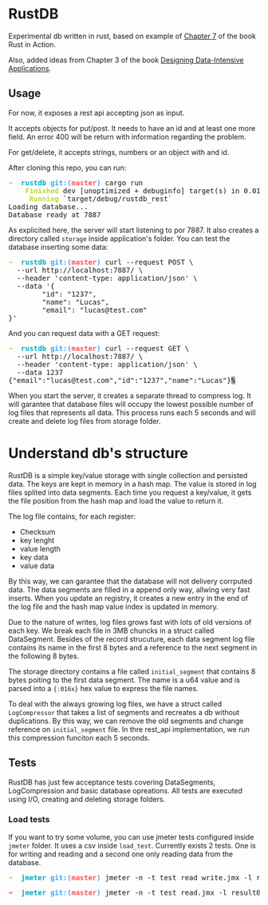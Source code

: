 # RustDB
Experimental db written in rust, based on example of [Chapter 7](https://livebook.manning.com/book/rust-in-action/chapter-7/) of the book Rust in Action.

Also, added ideas from Chapter 3 of the book [Designing Data-Intensive Applications](https://www.amazon.com.br/Designing-Data-Intensive-Applications-Reliable-Maintainable-ebook/dp/B06XPJML5D/ref=sr_1_1?__mk_pt_BR=%C3%85M%C3%85%C5%BD%C3%95%C3%91&crid=18FFFVLEM7FEH&keywords=design+data+intensive+applications&qid=1589769724&sprefix=design+data%2Caps%2C299&sr=8-1).

## Usage
For now, it exposes a rest api accepting json as input.

It accepts objects for put/post. It needs to have an id and at least one more field. An error 400 will be return with information regarding the problem.

For get/delete, it accepts strings, numbers or an object with and id.

After cloning this repo, you can run:

<pre><font color="#C3D82C"><b>➜  </b></font><font color="#00ACC1"><b>rustdb</b></font> <font color="#42A5F5"><b>git:(</b></font><font color="#FF5252"><b>master</b></font><font color="#42A5F5"><b>)</b></font> cargo run
<font color="#C3D82C"><b>    Finished</b></font> dev [unoptimized + debuginfo] target(s) in 0.01s
<font color="#C3D82C"><b>     Running</b></font> `target/debug/rustdb_rest`
Loading database...
Database ready at 7887
</pre>

As explicited here, the server will start listening to por 7887. It also creates a directory called `storage` inside application's folder. You can test the database inserting some data:

<pre><font color="#C3D82C"><b>➜  </b></font><font color="#00ACC1"><b>rustdb</b></font> <font color="#42A5F5"><b>git:(</b></font><font color="#FF5252"><b>master</b></font><font color="#42A5F5"><b>)</b></font> curl --request POST \
  --url http://localhost:7887/ \
  --header &apos;content-type: application/json&apos; \
  --data &apos;{
        &quot;id&quot;: &quot;1237&quot;,
        &quot;name&quot;: &quot;Lucas&quot;,
        &quot;email&quot;: &quot;lucas@test.com&quot;
}&apos;
</pre>

And you can request data with a GET request:

<pre><font color="#C3D82C"><b>➜  </b></font><font color="#00ACC1"><b>rustdb</b></font> <font color="#42A5F5"><b>git:(</b></font><font color="#FF5252"><b>master</b></font><font color="#42A5F5"><b>)</b></font> curl --request GET \
  --url http://localhost:7887/ \
  --header &apos;content-type: application/json&apos; \
  --data 1237
{&quot;email&quot;:&quot;lucas@test.com&quot;,&quot;id&quot;:&quot;1237&quot;,&quot;name&quot;:&quot;Lucas&quot;}<span style="background-color:#A1B0B8"><font color="#263238"><b>%</b></font></span>  </pre>

When you start the server, it creates a separate thread to compress log. It will garantee that database files will occupy the lowest possible number of log files that represents all data. This process runs each 5 seconds and will create and delete log files from storage folder.

# Understand db's structure

RustDB is a simple key/value storage with single collection and persisted data. The keys are kept in memory in a hash map. The value is stored in log files splited into data segments. Each time you request a key/value, it gets the file position from the hash map and load the value to return it.

The log file contains, for each register:
 - Checksum
 - key lenght
 - value length
 - key data
 - value data

By this way, we can garantee that the database will not delivery corrputed data. The data segments are filled in a append only way, allwing very fast inserts. When you update an registry, it creates a new entry in the end of the log file and the hash map value index is updated in memory.

Due to the nature of writes, log files grows fast with lots of old versions of each key. We break each file in 3MB chuncks in a struct called DataSegment. Besides of the record strucuture, each data segment log file contains its name in the first 8 bytes and a reference to the next segment in the following 8 bytes.

The storage directory contains a file called `initial_segment` that contains 8 bytes poiting to the first data segment. The name is a u64 value and is parsed into a `{:016x}` hex value to express the file names.

To deal with the always growing log files, we have a struct called `LogCompressor` that takes a list of segments and recreates a db without duplications. By this way, we can remove the old segments and change reference on `initial_segment` file. In thre rest_api implementation, we run this compression funciton each 5 seconds.

## Tests
RustDB has just few acceptance tests covering DataSegments, LogCompression and basic database opreations. All tests are executed using I/O, creating and deleting storage folders.

### Load tests
If you want to try some volume, you can use jmeter tests configured inside `jmeter` folder. It uses a csv inside `load_test`. Currently exists 2 tests. One is for writing and reading and a second one only reading data from the database.

<pre><font color="#C3D82C"><b>➜  </b></font><font color="#00ACC1"><b>jmeter</b></font> <font color="#42A5F5"><b>git:(</b></font><font color="#FF5252"><b>master</b></font><font color="#42A5F5"><b>)</b></font> jmeter -n -t test_read_write.jmx -l result01.jtl -e -o ./result01</pre>

<pre><font color="#FF5252"><b>➜  </b></font><font color="#00ACC1"><b>jmeter</b></font> <font color="#42A5F5"><b>git:(</b></font><font color="#FF5252"><b>master</b></font><font color="#42A5F5"><b>)</b></font> jmeter -n -t test_read.jmx -l result02.jtl -e -o ./result02</pre>
